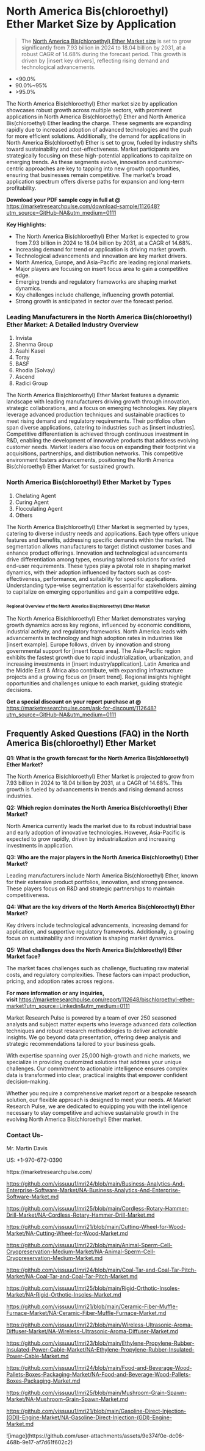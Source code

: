 <h1>North America Bis(chloroethyl) Ether Market&nbsp;Size by Application</h1><blockquote><p>The <a href="https://marketresearchpulse.com/download-sample/112648?utm_source=GitHub-NA&amp;utm_medium=0111">North America Bis(chloroethyl) Ether Market size</a> is set to grow significantly from 7.93 billion in 2024 to 18.04 billion by 2031, at a robust CAGR of 14.68% during the forecast period. This growth is driven by [insert key drivers], reflecting rising demand and technological advancements.</p></blockquote><ul><li><90.0% <li> 90.0%~95% <li> >95.0%</li></ul><p>The North America Bis(chloroethyl) Ether market size by application showcases robust growth across multiple sectors, with prominent applications in North America Bis(chloroethyl) Ether and North America Bis(chloroethyl) Ether leading the charge. These segments are expanding rapidly due to increased adoption of advanced technologies and the push for more efficient solutions. Additionally, the demand for applications in North America Bis(chloroethyl) Ether is set to grow, fueled by industry shifts toward sustainability and cost-effectiveness. Market participants are strategically focusing on these high-potential applications to capitalize on emerging trends. As these segments evolve, innovation and customer-centric approaches are key to tapping into new growth opportunities, ensuring that businesses remain competitive. The market's broad application spectrum offers diverse paths for expansion and long-term profitability.</p><p><strong>Download your PDF sample copy in full at @ </strong><a href="https://marketresearchpulse.com/download-sample/112648?utm_source=GitHub-NA&amp;utm_medium=0111">https://marketresearchpulse.com/download-sample/112648?utm_source=GitHub-NA&amp;utm_medium=0111</a></p><p><strong>Key Highlights: </strong></p><ul><li>The North America Bis(chloroethyl) Ether Market is expected to grow from 7.93 billion in 2024 to 18.04 billion by 2031, at a CAGR of 14.68%.</li><li>Increasing demand for trend or application is driving market growth.</li><li>Technological advancements and innovation are key market drivers.</li><li>North America, Europe, and Asia-Pacific are leading regional markets.</li><li>Major players are focusing on insert focus area to gain a competitive edge.</li><li>Emerging trends and regulatory frameworks are shaping market dynamics.</li><li>Key challenges include challenge, influencing growth potential.</li><li>Strong growth is anticipated in sector over the forecast period.</li></ul><h3>Leading Manufacturers in the North America Bis(chloroethyl) Ether Market: A Detailed Industry Overview</h3><ol><li>Invista</li><li>Shenma Group</li><li>Asahi Kasei</li><li>Toray</li><li>BASF</li><li>Rhodia (Solvay)</li><li>Ascend</li><li>Radici Group</li></ol><div class="flex max-w-full flex-col flex-grow"><div class="min-h-8 text-message flex w-full flex-col items-end gap-2 whitespace-normal break-words [.text-message+&amp;]:mt-5" dir="auto" data-message-author-role="assistant" data-message-id="fd8432e4-4910-450d-b182-61b7bfb0a01f" data-message-model-slug="gpt-4o"><div class="flex w-full flex-col gap-1 empty:hidden first:pt-[3px]"><div class="markdown prose w-full break-words dark:prose-invert light"><p>The North America Bis(chloroethyl) Ether Market features a dynamic landscape with leading manufacturers driving growth through innovation, strategic collaborations, and a focus on emerging technologies. Key players leverage advanced production techniques and sustainable practices to meet rising demand and regulatory requirements. Their portfolios often span diverse applications, catering to industries such as [insert industries]. Competitive differentiation is achieved through continuous investment in R&amp;D, enabling the development of innovative products that address evolving customer needs. Market leaders also focus on expanding their footprint via acquisitions, partnerships, and distribution networks. This competitive environment fosters advancements, positioning the North America Bis(chloroethyl) Ether Market for sustained growth.</p></div></div></div></div><h3>North America Bis(chloroethyl) Ether Market by Types</h3><ol><li>Chelating Agent <li> Curing Agent <li> Flocculating Agent <li> Others</li></ol><div class="flex max-w-full flex-col flex-grow"><div class="min-h-8 text-message flex w-full flex-col items-end gap-2 whitespace-normal break-words [.text-message+&amp;]:mt-5" dir="auto" data-message-author-role="assistant" data-message-id="084470be-0bb7-4664-bddf-5156b4f41249" data-message-model-slug="gpt-4o-mini"><div class="flex w-full flex-col gap-1 empty:hidden first:pt-[3px]"><div class="markdown prose w-full break-words dark:prose-invert light"><p>The North America Bis(chloroethyl) Ether Market is segmented by types, catering to diverse industry needs and applications. Each type offers unique features and benefits, addressing specific demands within the market. The segmentation allows manufacturers to target distinct customer bases and enhance product offerings. Innovation and technological advancements drive differentiation among types, ensuring tailored solutions for varied end-user requirements. These types play a pivotal role in shaping market dynamics, with their adoption influenced by factors such as cost-effectiveness, performance, and suitability for specific applications. Understanding type-wise segmentation is essential for stakeholders aiming to capitalize on emerging opportunities and gain a competitive edge.</p></div></div></div></div><h3><span style="font-size: 11px;">Regional Overview of the North America Bis(chloroethyl) Ether Market</span></h3><div class="flex max-w-full flex-col flex-grow"><div class="min-h-8 text-message flex w-full flex-col items-end gap-2 whitespace-normal break-words [.text-message+&amp;]:mt-5" dir="auto" data-message-author-role="assistant" data-message-id="e9038762-ce64-4e30-91c9-9bd413514231" data-message-model-slug="gpt-4o-mini"><div class="flex w-full flex-col gap-1 empty:hidden first:pt-[3px]"><div class="markdown prose w-full break-words dark:prose-invert light"><p>The North America Bis(chloroethyl) Ether Market demonstrates varying growth dynamics across key regions, influenced by economic conditions, industrial activity, and regulatory frameworks. North America leads with advancements in technology and high adoption rates in industries like [insert example]. Europe follows, driven by innovation and strong governmental support for [insert focus area]. The Asia-Pacific region exhibits the fastest growth due to rapid industrialization, urbanization, and increasing investments in [insert industry/application]. Latin America and the Middle East &amp; Africa also contribute, with expanding infrastructure projects and a growing focus on [insert trend]. Regional insights highlight opportunities and challenges unique to each market, guiding strategic decisions.</p></div></div></div></div><p><strong>Get a special discount on your report purchase at @ </strong><a href="https://marketresearchpulse.com/ask-for-discount/112648?utm_source=GitHub-NA&amp;utm_medium=0111">https://marketresearchpulse.com/ask-for-discount/112648?utm_source=GitHub-NA&amp;utm_medium=0111</a></p><h2>Frequently Asked Questions (FAQ) in the North America Bis(chloroethyl) Ether Market</h2><p><strong>Q1: What is the growth forecast for the North America Bis(chloroethyl) Ether Market?</strong></p><p>The North America Bis(chloroethyl) Ether Market is projected to grow from 7.93 billion in 2024 to 18.04 billion by 2031, at a CAGR of 14.68%. This growth is fueled by advancements in trends and rising demand across industries.</p><p><strong>Q2: Which region dominates the North America Bis(chloroethyl) Ether Market?</strong></p><p>North America currently leads the market due to its robust industrial base and early adoption of innovative technologies. However, Asia-Pacific is expected to grow rapidly, driven by industrialization and increasing investments in application.</p><p><strong>Q3: Who are the major players in the North America Bis(chloroethyl) Ether Market?</strong></p><p>Leading manufacturers include North America Bis(chloroethyl) Ether, known for their extensive product portfolios, innovation, and strong presence. These players focus on R&amp;D and strategic partnerships to maintain competitiveness.</p><p><strong>Q4: What are the key drivers of the North America Bis(chloroethyl) Ether Market?</strong></p><p>Key drivers include technological advancements, increasing demand for application, and supportive regulatory frameworks. Additionally, a growing focus on sustainability and innovation is shaping market dynamics.</p><p><strong>Q5: What challenges does the North America Bis(chloroethyl) Ether Market face?</strong></p><p>The market faces challenges such as challenge, fluctuating raw material costs, and regulatory complexities. These factors can impact production, pricing, and adoption rates across regions.</p><p><strong>For more information or any inquiries, visit&nbsp;</strong><a href="https://marketresearchpulse.com/report/112648/bischloroethyl-ether-market?utm_source=Linkedin&utm_medium=0111">https://marketresearchpulse.com/report/112648/bischloroethyl-ether-market?utm_source=Linkedin&utm_medium=0111</a></p><p>Market Research Pulse is powered by a team of over 250 seasoned analysts and subject matter experts who leverage advanced data collection techniques and robust research methodologies to deliver actionable insights. We go beyond data presentation, offering deep analysis and strategic recommendations tailored to your business goals.</p><p>With expertise spanning over 25,000 high-growth and niche markets, we specialize in providing customized solutions that address your unique challenges. Our commitment to actionable intelligence ensures complex data is transformed into clear, practical insights that empower confident decision-making.</p><p>Whether you require a comprehensive market report or a bespoke research solution, our flexible approach is designed to meet your needs. At Market Research Pulse, we are dedicated to equipping you with the intelligence necessary to stay competitive and achieve sustainable growth in the evolving North America Bis(chloroethyl) Ether market.</p><h3><strong>Contact Us-</strong></h3><p>Mr. Martin Davis</p><p>US: +1-970-672-0390</p><p>https://marketresearchpulse.com/</p><p><a href="https://github.com/vissuuu1/mri24/blob/main/Business-Analytics-And-Enterprise-Software-Market/NA-Business-Analytics-And-Enterprise-Software-Market.md">https://github.com/vissuuu1/mri24/blob/main/Business-Analytics-And-Enterprise-Software-Market/NA-Business-Analytics-And-Enterprise-Software-Market.md</a></p><p><a href="https://github.com/vissuuu1/mri25/blob/main/Cordless-Rotary-Hammer-Drill-Market/NA-Cordless-Rotary-Hammer-Drill-Market.md">https://github.com/vissuuu1/mri25/blob/main/Cordless-Rotary-Hammer-Drill-Market/NA-Cordless-Rotary-Hammer-Drill-Market.md</a></p><p><a href="https://github.com/vissuuu1/mri21/blob/main/Cutting-Wheel-for-Wood-Market/NA-Cutting-Wheel-for-Wood-Market.md">https://github.com/vissuuu1/mri21/blob/main/Cutting-Wheel-for-Wood-Market/NA-Cutting-Wheel-for-Wood-Market.md</a></p><p><a href="https://github.com/vissuuu1/mri22/blob/main/Animal-Sperm-Cell-Cryopreservation-Medium-Market/NA-Animal-Sperm-Cell-Cryopreservation-Medium-Market.md">https://github.com/vissuuu1/mri22/blob/main/Animal-Sperm-Cell-Cryopreservation-Medium-Market/NA-Animal-Sperm-Cell-Cryopreservation-Medium-Market.md</a></p><p><a href="https://github.com/vissuuu1/mri24/blob/main/Coal-Tar-and-Coal-Tar-Pitch-Market/NA-Coal-Tar-and-Coal-Tar-Pitch-Market.md">https://github.com/vissuuu1/mri24/blob/main/Coal-Tar-and-Coal-Tar-Pitch-Market/NA-Coal-Tar-and-Coal-Tar-Pitch-Market.md</a></p><p><a href="https://github.com/vissuuu1/mri25/blob/main/Rigid-Orthotic-Insoles-Market/NA-Rigid-Orthotic-Insoles-Market.md">https://github.com/vissuuu1/mri25/blob/main/Rigid-Orthotic-Insoles-Market/NA-Rigid-Orthotic-Insoles-Market.md</a></p><p><a href="https://github.com/vissuuu1/mri21/blob/main/Ceramic-Fiber-Muffle-Furnace-Market/NA-Ceramic-Fiber-Muffle-Furnace-Market.md">https://github.com/vissuuu1/mri21/blob/main/Ceramic-Fiber-Muffle-Furnace-Market/NA-Ceramic-Fiber-Muffle-Furnace-Market.md</a></p><p><a href="https://github.com/vissuuu1/mri22/blob/main/Wireless-Ultrasonic-Aroma-Diffuser-Market/NA-Wireless-Ultrasonic-Aroma-Diffuser-Market.md">https://github.com/vissuuu1/mri22/blob/main/Wireless-Ultrasonic-Aroma-Diffuser-Market/NA-Wireless-Ultrasonic-Aroma-Diffuser-Market.md</a></p><p><a href="https://github.com/vissuuu1/mri23/blob/main/Ethylene-Propylene-Rubber-Insulated-Power-Cable-Market/NA-Ethylene-Propylene-Rubber-Insulated-Power-Cable-Market.md">https://github.com/vissuuu1/mri23/blob/main/Ethylene-Propylene-Rubber-Insulated-Power-Cable-Market/NA-Ethylene-Propylene-Rubber-Insulated-Power-Cable-Market.md</a></p><p><a href="https://github.com/vissuuu1/mri24/blob/main/Food-and-Beverage-Wood-Pallets-Boxes-Packaging-Market/NA-Food-and-Beverage-Wood-Pallets-Boxes-Packaging-Market.md">https://github.com/vissuuu1/mri24/blob/main/Food-and-Beverage-Wood-Pallets-Boxes-Packaging-Market/NA-Food-and-Beverage-Wood-Pallets-Boxes-Packaging-Market.md</a></p><p><a href="https://github.com/vissuuu1/mri25/blob/main/Mushroom-Grain-Spawn-Market/NA-Mushroom-Grain-Spawn-Market.md">https://github.com/vissuuu1/mri25/blob/main/Mushroom-Grain-Spawn-Market/NA-Mushroom-Grain-Spawn-Market.md</a></p><p><a href="https://github.com/vissuuu1/mri21/blob/main/Gasoline-Direct-Injection-(GDI)-Engine-Market/NA-Gasoline-Direct-Injection-(GDI)-Engine-Market.md">https://github.com/vissuuu1/mri21/blob/main/Gasoline-Direct-Injection-(GDI)-Engine-Market/NA-Gasoline-Direct-Injection-(GDI)-Engine-Market.md</a></p>
![image](https://github.com/user-attachments/assets/9e374f0e-dc06-468b-9e17-af7d61f602c2)
